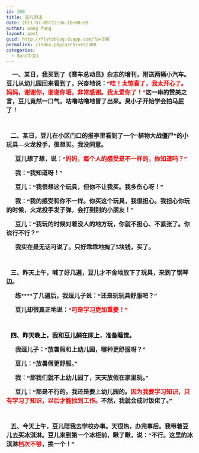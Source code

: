 ```yaml
---
id: 388
title: 豆儿的话
date: 2011-07-05T12:56:10+00:00
author: wang fang
layout: post
guid: http://flylbblog.duapp.com/?p=388
permalink: /index.php/archives/388
categories:
  - Son(中文)
---
```

**<span style="font-family: 楷体_GB2312;font-size: medium">    一、某日，我买到了《赛车总动员》杂志的增刊，附送两辆小汽车。豆儿从幼儿园回来看到了，兴奋地说：“<span style="color: #ff0000">哇！太惊喜了，我太开心了。妈妈，谢谢你，谢谢你哦，非常感谢。我太爱你了！”</span>这一串的赞美之言，豆儿竟然一口气，咕噜咕噜地冒了出来。臭小子开始学会拍马屁了！</span>**

&nbsp;

**<span style="font-family: 楷体_GB2312;font-size: medium">   二、某日，豆儿在小区门口的报亭里看到了一个“植物大战僵尸”的小玩具—火龙投手，很想买。我没同意。</span>**

**<span style="font-family: 楷体_GB2312;font-size: medium">      豆儿想了想，说：“<span style="color: #ff0000">妈妈，每个人的感受是不一样的，你知道吗？”</span></span>**

**<span style="font-family: 楷体_GB2312;font-size: medium">      我：“我知道呀！”</span>**

**<span style="font-family: 楷体_GB2312;font-size: medium">      豆儿：“我很想这个玩具，但你不让我买。我多伤心呀！”</span>**

**<span style="font-family: 楷体_GB2312;font-size: medium">      我：“我的感受和你不一样。你买这个玩具，我很担心。我担心你玩的时候，火龙投手发子弹，会打到别的小朋友！”</span>**

**<span style="font-family: 楷体_GB2312;font-size: medium">      豆儿：“我玩的时候对着没人的地方玩，你就不担心、不紧张了。你说行不行？”</span>**

**<span style="font-family: 楷体_GB2312;font-size: medium">      我实在是无话可说了。只好乖乖地掏了5块钱，买了。</span>**

&nbsp;

**<span style="font-family: 楷体_GB2312;font-size: medium">   三、昨天上午，喊了好几遍，豆儿才不舍地放下了玩具，来到了钢琴边。</span>**

**<span style="font-family: 楷体_GB2312;font-size: medium">      练</span>****<span style="font-family: 楷体_GB2312;font-size: medium">了几遍后，我逗儿子说：“还是玩玩具舒服吧？”</span>**

**<span style="font-family: 楷体_GB2312;font-size: medium">      豆儿却很真正地说：“<span style="color: #ff0000">可是学习更加重要！”</span></span>**

&nbsp;

**<span style="color: #ff0000;font-family: 楷体_GB2312;font-size: medium">   <span style="color: #000000">四、昨天晚上，我和豆儿躺在床上，准备睡觉。</span></span>**

**<span style="font-family: 楷体_GB2312;font-size: medium">      我逗儿子：“放暑假和上幼儿园，哪种更舒服呀？”</span>**

**<span style="font-family: 楷体_GB2312;font-size: medium">      豆儿：“放暑假更舒服。”</span>**

**<span style="font-family: 楷体_GB2312;font-size: medium">      我：“那我们就不上幼儿园了，天天放假在家里玩。”</span>**

**<span style="font-family: 楷体_GB2312;font-size: medium">      豆儿：“那是不行的。我还是要上幼儿园的。<span style="color: #ff0000">因为我要学习知识，只有学习了知识，以后才能找到工作。</span>不然，我就会成讨饭佬了。”</span>**

&nbsp;

**<span style="font-family: 楷体_GB2312;font-size: medium">   五、今天上午，豆儿陪我去学校办事。天很热，办完事后。我带着豆儿去买冰淇淋。豆儿来到第一个冰柜前，瞅了瞅，说：“不行。这里的冰淇淋<span style="color: #ff0000">档次不够</span>，换一个！”</span>**